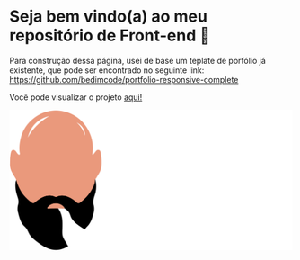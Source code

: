 # Seja bem vindo(a) ao meu repositório de Front-end 👋

Para construção dessa página, usei de base um teplate de porfólio já existente, que pode ser encontrado no seguinte link: https://github.com/bedimcode/portfolio-responsive-complete 

Você pode visualizar o projeto <a href="https://palmutip.github.io" target="_blank">aqui!</a>

![Logo: Pedro Palmuti Developer](/assets/img/Logo.png)